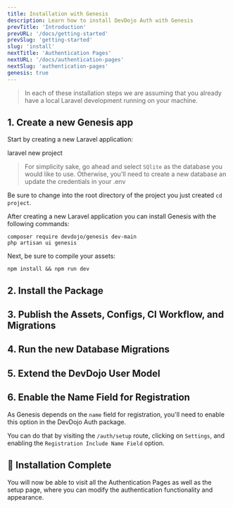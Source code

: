 ```yaml
---
title: Installation with Genesis
description: Learn how to install DevDojo Auth with Genesis
prevTitle: 'Introduction'
prevURL: '/docs/getting-started'
prevSlug: 'getting-started'
slug: 'install'
nextTitle: 'Authentication Pages'
nextURL: '/docs/authentication-pages'
nextSlug: 'authentication-pages'
genesis: true
---
```



> In each of these installation steps we are assuming that you already have a local Laravel development running on your machine.

## 1. Create a new Genesis app

Start by creating a new Laravel application:

<div class="p-5 font-mono whitespace-break-spaces bg-white/[6%] rounded-xl border border-white/[8%]"><span class="text-pink-400">laravel</span> <span class="text-green-400">new</span> <span class="text-yellow-400">project</span></div>

> For simplicity sake, go ahead and select `SQlite` as the database you would like to use. Otherwise, you'll need to create a new database an update the credentials in your .env

Be sure to change into the root directory of the project you just created `cd project`.

After creating a new Laravel application you can install Genesis with the following commands:

```
composer require devdojo/genesis dev-main
php artisan ui genesis
```

Next, be sure to compile your assets:

```
npm install && npm run dev
```

## 2. Install the Package

<include src="docs/install/code/composer-require.html"></include>

## 3. Publish the Assets, Configs, CI Workflow, and Migrations

<include src="docs/install/code/publish.html"></include>

## 4. Run the new Database Migrations

<include src="docs/install/code/migrate.html"></include>

## 5. Extend the DevDojo User Model

<include src="docs/install/code/extend-model.html"></include>

## 6. Enable the Name Field for Registration

As Genesis depends on the `name` field for registration, you'll need to enable this option in the DevDojo Auth package.

You can do that by visiting the `/auth/setup` route, clicking on `Settings`, and enabling the `Registration Include Name Field` option.

## 🎉 Installation Complete

You will now be able to visit all the Authentication Pages as well as the setup page, where you can modify the authentication functionality and appearance.
